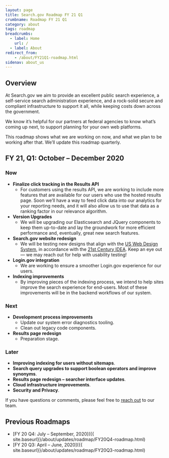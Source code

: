 ```yaml
---
layout: page
title: Search.gov Roadmap FY 21 Q1
crumbname: Roadmap FY 21 Q1
category: about
tags: roadmap
breadcrumbs:
  - label: Home
    url: /
  - label: About
redirect_from:
    - /about/FY21Q1-roadmap.html
sidenav: about_us
---
```


## Overview

At Search.gov we aim to provide an excellent public search experience, a self-service search administration experience, and a rock-solid secure and compliant infrastructure to support it all, while keeping costs down across the government.

We know it’s helpful for our partners at federal agencies to know what’s coming up next, to support planning for your own web platforms. 

This roadmap shows what we are working on now, and what we plan to be working after that. We’ll update this roadmap quarterly.


## FY 21, Q1: October &ndash; December 2020

### Now

* **Finalize click tracking in the Results API**
  * For customers using the results API, we are working to include more features that are available for our users who use the hosted results page. Soon we’ll have a way to feed click data into our analytics for your reporting needs, and it will also allow us to use that data as a ranking factor in our relevance algorithm.
* **Version Upgrades**
  * We will be upgrading our Elasticsearch and JQuery components to keep them up-to-date and lay the groundwork for more efficient performance and, eventually, great new search features.
* **Search.gov website redesign**
  * We will be testing new designs that align with the [US Web Design System](https://designsystem.digital.gov/), in accordance with the [21st Century IDEA](https://digital.gov/resources/21st-century-integrated-digital-experience-act/). Keep an eye out &mdash; we may reach out for help with usability testing!
* **Login.gov integration**
  * We are working to ensure a smoother Login.gov experience for our users.
* **Indexing improvements**
  * By improving pieces of the indexing process, we intend to help sites improve the search experience for end-users. Most of these improvements will be in the backend workflows of our system.

### Next

* **Development process improvements**
  * Update our system error diagnostics tooling.
  * Clean out legacy code components.
* **Results page redesign**
  * Preparation stage.

### Later

* **Improving indexing for users without sitemaps**.
* **Search query upgrades to support boolean operators and improve synonyms**.
* **Results page redesign &ndash; searcher interface updates**.
* **Cloud infrastructure improvements**.
* **Security and Privacy**.

If you have questions or comments, please feel free to [reach out](mailto:search@support.digitalgov.gov) to our team.

## Previous Roadmaps

* [FY 20 Q4: July &ndash; September, 2020]({{ site.baseurl}}/about/updates/roadmap/FY20Q4-roadmap.html)
* [FY 20 Q3: April &ndash; June, 2020]({{ site.baseurl}}/about/updates/roadmap/FY20Q3-roadmap.html)